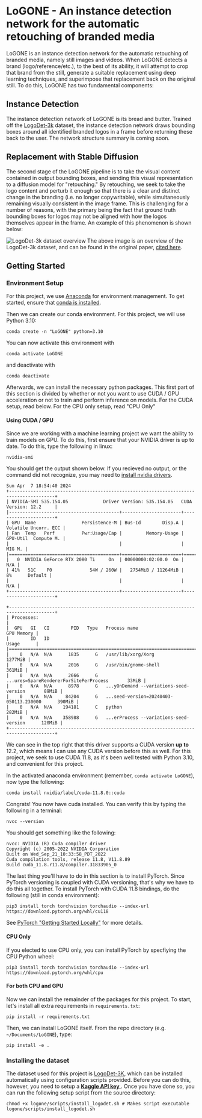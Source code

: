# LoGONE - An instance detection network for the automatic retouching of branded media 
LoGONE is an instance detection network for the automatic retouching of branded media, namely still images and videos. When LoGONE detects a brand (logo/reference/etc.), to the best of its ability, it will attempt to crop that brand from the still, generate a suitable replacement using deep learning techniques, and superimpose that replacement back on the original still. To do this, LoGONE has two fundamental components: 

## Instance Detection 
The instance detection network of LoGONE is its bread and butter. Trained off the [LogoDet-3k](https://www.kaggle.com/datasets/lyly99/logodet3k/data?select=LogoDet-3K) dataset, the instance detection network draws bounding boxes around all identified branded logos in a frame before returning these back to the user. The network structure summary is coming soon. 

## Replacement with Stable Diffusion 
The second stage of the LoGONE pipeline is to take the visual content contained in output bounding boxes, and sending this visual representation to a diffusion model for "retouching." By retouching, we seek to take the logo content and perturb it enough so that there is a clear and distinct change in the branding (i.e. no longer copywritable), while simultaneously remaining visually consistent in the image frame. This is challenging for a number of reasons, with the primary being the fact that ground truth bounding boxes for logos may not be aligned with how the logos themselves appear in the frame. An example of this phenomenon is shown below: 

![LogoDet-3k dataset overview](media/LogoDetOverview.png) 
The above image is an overview of the LogoDet-3k dataset, and can be found in the original paper, [cited here](https://arxiv.org/abs/2008.05359). 

## Getting Started
### Environment Setup 
For this project, we use [Anaconda](https://www.anaconda.com/) for environment management. To get started, ensure that [conda is installed](https://docs.anaconda.com/free/anaconda/install/index.html).

Then we can create our conda environment. For this project, we will use Python 3.10: 
```
conda create -n "LoGONE" python=3.10
```

You can now activate this environment with 
```
conda activate LoGONE
```
and deactivate with 
```
conda deactivate
```

Afterwards, we can install the necessary python packages. This first part of this section is divided by whether or not you want to use CUDA / GPU acceleration or not to train and perform inference on models. For the CUDA setup, read below. For the CPU only setup, read "CPU Only" 

#### Using CUDA / GPU 
Since we are working with a machine learning project we want the ability to train models on GPU. To do this, first ensure that your NVIDIA driver is up to date. To do this, type the following in linux:
```
nvidia-smi
```

You should get the output shown below. If you recieved no output, or the command did not recognize, you may need to [install nvidia drivers](https://ubuntu.com/server/docs/nvidia-drivers-installation). 

```
Sun Apr  7 18:54:40 2024       
+---------------------------------------------------------------------------------------+
| NVIDIA-SMI 535.154.05             Driver Version: 535.154.05   CUDA Version: 12.2     |
|-----------------------------------------+----------------------+----------------------+
| GPU  Name                 Persistence-M | Bus-Id        Disp.A | Volatile Uncorr. ECC |
| Fan  Temp   Perf          Pwr:Usage/Cap |         Memory-Usage | GPU-Util  Compute M. |
|                                         |                      |               MIG M. |
|=========================================+======================+======================|
|   0  NVIDIA GeForce RTX 2080 Ti     On  | 00000000:02:00.0  On |                  N/A |
| 41%   51C    P0              54W / 260W |   2754MiB / 11264MiB |      8%      Default |
|                                         |                      |                  N/A |
+-----------------------------------------+----------------------+----------------------+
                                                                                         
+---------------------------------------------------------------------------------------+
| Processes:                                                                            |
|  GPU   GI   CI        PID   Type   Process name                            GPU Memory |
|        ID   ID                                                             Usage      |
|=======================================================================================|
|    0   N/A  N/A      1835      G   /usr/lib/xorg/Xorg                         1277MiB |
|    0   N/A  N/A      2016      G   /usr/bin/gnome-shell                        361MiB |
|    0   N/A  N/A      2666      G   ...ures=SpareRendererForSitePerProcess       33MiB |
|    0   N/A  N/A      8978      G   ...yOnDemand --variations-seed-version       89MiB |
|    0   N/A  N/A     84204      G   ...seed-version=20240403-050113.230000      390MiB |
|    0   N/A  N/A    194181      C   python                                      282MiB |
|    0   N/A  N/A    358988      G   ...erProcess --variations-seed-version      120MiB |
+---------------------------------------------------------------------------------------+
```

We can see in the top right that this driver supports a CUDA version __up to__ 12.2, which means I can use any CUDA version before this as well. For this project, we seek to use CUDA 11.8, as it's been well tested with Python 3.10, and convenient for this project. 

In the activated anaconda environment (remember, `conda activate LoGONE`), now type the following: 
```
conda install nvidia/label/cuda-11.8.0::cuda
```
Congrats! You now have cuda installed. You can verify this by typing the following in a terminal: 
```
nvcc --version
```

You should get something like the following: 
```
nvcc: NVIDIA (R) Cuda compiler driver
Copyright (c) 2005-2022 NVIDIA Corporation
Built on Wed_Sep_21_10:33:58_PDT_2022
Cuda compilation tools, release 11.8, V11.8.89
Build cuda_11.8.r11.8/compiler.31833905_0
```

The last thing you'll have to do in this section is to install PyTorch. Since PyTorch versioning is coupled with CUDA versioning, that's why we have to do this all together. To install PyTorch with CUDA 11.8 bindings, do the following (still in conda environment): 
```
pip3 install torch torchvision torchaudio --index-url https://download.pytorch.org/whl/cu118
```
See [PyTorch "Getting Started Locally"](https://pytorch.org/get-started/locally/) for more details. 

#### CPU Only 
If you elected to use CPU only, you can install PyTorch by specfiying the CPU Python wheel:
```
pip3 install torch torchvision torchaudio --index-url https://download.pytorch.org/whl/cpu
```

#### For both CPU and GPU 
Now we can install the remainder of the packages for this project. To start, let's install all extra requirements in `requirements.txt`: 
```
pip install -r requirements.txt
```

Then, we can install LoGONE itself. From the repo directory (e.g. `~/Documents/LoGONE`), type: 
```
pip install -e .
```

### Installing the dataset 
The dataset used for this project is [LogoDet-3K](https://www.kaggle.com/datasets/lyly99/logodet3k/data?select=LogoDet-3K), which can be installed automatically using configuration scripts provided. Before you can do this, however, you need to setup a [__Kaggle API key__
](https://www.kaggle.com/docs/api#authentication). Once you have done so, you can run the following setup script from the source directory: 

```
chmod +x logone/scripts/install_logodet.sh # Makes script executable
logone/scripts/install_logodet.sh
```
